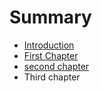 # Summary

* [Introduction](README.md)
* [First Chapter](chapter1.md)
* [second chapter](chapter2.md)
* Third chapter

